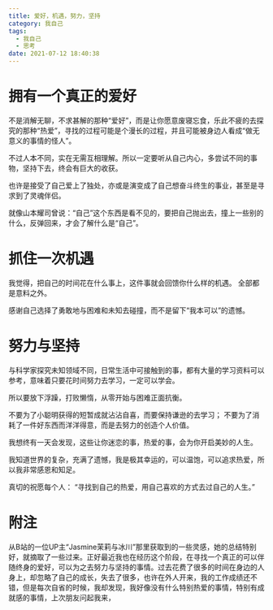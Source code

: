 ```yaml
---
title: 爱好，机遇，努力，坚持
category: 我自己
tags:
  - 我自己
  - 思考
date: 2021-07-12 18:40:38
---
```

# 拥有一个真正的爱好
不是消解无聊，不求甚解的那种“爱好”，而是让你愿意废寝忘食，乐此不疲的去探究的那种“热爱”，寻找的过程可能是个漫长的过程，并且可能被身边人看成“做无意义的事情的怪人”。

不过人本不同，实在无需互相理解。所以一定要听从自己内心，多尝试不同的事物，坚持下去，终会有巨大的收获。

也许是接受了自己爱上了独处，亦或是演变成了自己想奋斗终生的事业，甚至是寻求到了灵魂伴侣。

就像山本耀司曾说：“自己”这个东西是看不见的，要把自己抛出去，撞上一些别的什么，反弹回来，才会了解什么是“自己”。

# 抓住一次机遇
我觉得，把自己的时间花在什么事上，这件事就会回馈你什么样的机遇。
全部都是意料之外。

感谢自己选择了勇敢地与困难和未知去碰撞，而不是留下“我本可以”的遗憾。

# 努力与坚持
与科学家探究未知领域不同，日常生活中可接触到的事，都有大量的学习资料可以参考，意味着只要花时间努力去学习，一定可以学会。

所以要放下浮躁，打败懒惰，从零开始与困难正面抗衡。

不要为了小聪明获得的短暂成就沾沾自喜，而要保持谦逊的去学习；
不要为了消耗了一件好东西而洋洋得意，而是去努力的创造个人价值。

我想终有一天会发现，这些让你迷恋的事，热爱的事，会为你开启美妙的人生。

我知道世界的复杂，充满了遗憾，我是极其幸运的，可以温饱，可以追求热爱，所以我非常感恩和知足。

真切的祝愿每个人：
“寻找到自己的热爱，用自己喜欢的方式去过自己的人生。”

# 附注
从B站的一位UP主“Jasmine茉莉与冰川”那里获取到的一些灵感，她的总结特别好，就摘取了一些过来。正好最近我也在经历这个阶段，在寻找一个真正的可以伴随终身的爱好，可以为之去努力与坚持的事情。过去花费了很多的时间在身边的人身上，却忽略了自己的成长，失去了很多，也许在外人开来，我的工作成绩还不错，但是每次自省的时候，我却发现，我好像没有什么特别热爱的事情，特别有成就感的事情，上次朋友问起我来，

